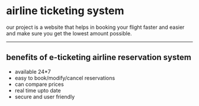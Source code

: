 # airline ticketing system
our project is a website that helps in booking your flight faster and easier and make sure you get the lowest amount possible.
___

## benefits of e-ticketing airline reservation system

  * available 24*7
  * easy to book/modify/cancel reservations
  * can compare prices
  * real time upto date
  * secure and user friendly
